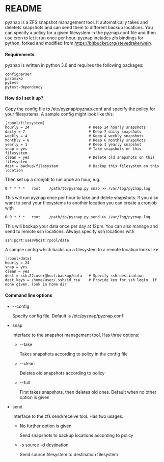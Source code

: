 # README #

pyznap is a ZFS snapshot management tool. It automatically takes and deletets snapshots and can send
them to different backup locations. You can specify a policy for a given filesystem in the
pyznap.conf file and then use cron to let it run once per hour. pyznap includes zfs bindings for
python, forked and modified from https://bitbucket.org/stevedrake/weir/.


#### Requirements ####

pyznap is written in python 3.6 and requires the following packages:

    configparser
    paramiko
    pytest
    pytest-dependency


#### How do I set it up? ####

Copy the config file to /etc/pyznap/pyznap.conf and specify the policy for your filesystems. A
sample config might look like this:

    [rpool/filesystem]
    hourly = 24                           # Keep 24 hourly snapshots
    daily = 7                             # Keep 7 daily snapshots
    weekly = 4                            # Keep 4 weekly snapshots
    monthly = 6                           # Keep 6 monthly snapshots
    yearly = 1                            # Keep 1 yearly snapshot
    snap = yes                            # Take snapshots on this filesystem
    clean = yes                           # Delete old snapshots on this filesystem
    dest = backup/filesystem              # Backup this filesystem on this location

Then set up a cronjob to run once an hour, e.g.

    0 * * * *   root    /path/to/pyznap.py snap >> /var/log/pyznap.log

This will run pyznap once per hour to take and delete snapshots. If you also want to send your
filesystems to another location you can create a cronjob with

    0 0 * * *   root    /path/to/pyznap.py send >> /var/log/pyznap.log

This will backup your data once per day at 12pm.
You can also manage and send to remote ssh locations. Always specify ssh locations with

    ssh:port:user@host:rpool/data

A sample config which backs up a filesystem to a remote location looks like

    [rpool/data]
    hourly = 24
    snap = yes
    clean = yes
    dest = ssh:22:user@host:backup/data   # Specify ssh destination
    dest_keys = /home/user/.ssh/id_rsa    # Provide key for ssh login. If none given, look in home dir


#### Command line options ####

+ --config

  Specify config file. Default is /etc/pyznap/pyznap.conf

+ snap

  Interface to the snapshot management tool. Has three options:

  + --take

    Takes snapshots according to policy in the config file

  + --clean

    Deletes old snapshots according to policy

  + --full

    First takes snapshots, then deletes old ones. Default when no other option is given

+ send

  Interface to the zfs send/receive tool. Has two usages:

  + No further option is given

    Send snapshots to backup locations according to policy

  + -s source -d destination

    Send source filesystem to destination filesystem
